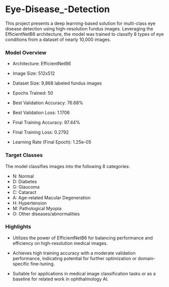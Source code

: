 # Eye-Disease_-Detection
This project presents a deep learning-based solution for multi-class eye disease detection using high-resolution fundus images. Leveraging the EfficientNetB6 architecture, the model was trained to classify 8 types of eye conditions from a dataset of nearly 10,000 images.

### Model Overview
- Architecture: EfficientNetB6

- Image Size: 512x512

- Dataset Size: 9,868 labeled fundus images

- Epochs Trained: 50

- Best Validation Accuracy: 76.68%

- Best Validation Loss: 1.1706

- Final Training Accuracy: 97.44%

- Final Training Loss: 0.2792

- Learning Rate (Final Epoch): 1.25e-05

### Target Classes
The model classifies images into the following 8 categories:

- N: Normal
- D: Diabetes
- G: Glaucoma
- C: Cataract
- A: Age-related Macular Degeneration
- H: Hypertension
- M: Pathological Myopia
- O: Other diseases/abnormalities

### Highlights
- Utilizes the power of EfficientNetB6 for balancing performance and efficiency on high-resolution medical images.

- Achieves high training accuracy with a moderate validation performance, indicating potential for further optimization or domain-specific fine-tuning.

- Suitable for applications in medical image classification tasks or as a baseline for related work in ophthalmology AI.
